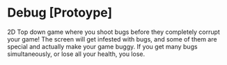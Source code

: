 # Debug [Protoype]
2D Top down game where you shoot bugs before they completely corrupt your game!
The screen will get infested with bugs, and some of them are special and actually make your game buggy. If you get many bugs simultaneously, or lose all your health, you lose.
